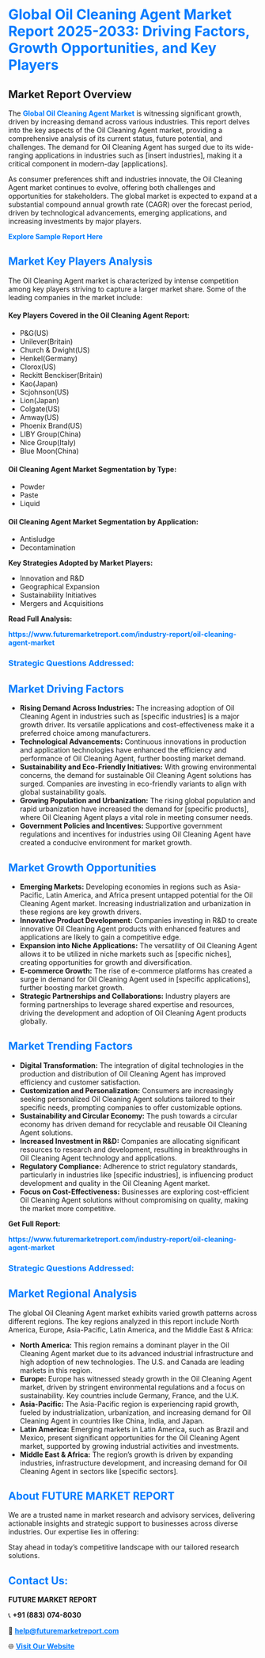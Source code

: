 <h1 style="color: #007BFF;">Global Oil Cleaning Agent Market Report 2025-2033: Driving Factors, Growth Opportunities, and Key Players</h1>

<section id="overview">
<h2>Market Report Overview</h2>
<p>The <a href="https://www.futuremarketreport.com/industry-report/oil-cleaning-agent-market" style="color: #007BFF; text-decoration: none;"><strong>Global Oil Cleaning Agent Market</strong></a> is witnessing significant growth, driven by increasing demand across various industries. This report delves into the key aspects of the Oil Cleaning Agent market, providing a comprehensive analysis of its current status, future potential, and challenges. The demand for Oil Cleaning Agent has surged due to its wide-ranging applications in industries such as [insert industries], making it a critical component in modern-day [applications].</p>
<p>As consumer preferences shift and industries innovate, the Oil Cleaning Agent market continues to evolve, offering both challenges and opportunities for stakeholders. The global market is expected to expand at a substantial compound annual growth rate (CAGR) over the forecast period, driven by technological advancements, emerging applications, and increasing investments by major players.</p>
</section>

<section id="overview">
<p><a href="https://www.futuremarketreport.com/request-sample/reportId=103004" style="color: #007BFF; text-decoration: none;"><strong>Explore Sample Report Here</strong></a></p>
</section>

<section id="key-players">
<h2 style="color: #007BFF;">Market Key Players Analysis</h2>
<p>The Oil Cleaning Agent market is characterized by intense competition among key players striving to capture a larger market share. Some of the leading companies in the market include:</p>
<h4>Key Players Covered in the Oil Cleaning Agent Report:</h4>
<ul><li>P&amp;G(US)</li><li>Unilever(Britain)</li><li>Church &amp; Dwight(US)</li><li>Henkel(Germany)</li><li>Clorox(US)</li><li>Reckitt Benckiser(Britain)</li><li>Kao(Japan)</li><li>Scjohnson(US)</li><li>Lion(Japan)</li><li>Colgate(US)</li><li>Amway(US)</li><li>Phoenix Brand(US)</li><li>LIBY Group(China)</li><li>Nice Group(Italy)</li><li>Blue Moon(China)</li></ul>
<h4>Oil Cleaning Agent Market Segmentation by Type:</h4>
<ul><li>Powder</li><li>Paste</li><li>Liquid</li></ul>

<h4>Oil Cleaning Agent Market Segmentation by Application:</h4>
<ul><li>Antisludge</li><li>Decontamination</li></ul>
<p><strong>Key Strategies Adopted by Market Players:</strong></p>
<ul>
<li>Innovation and R&D</li>
<li>Geographical Expansion</li>
<li>Sustainability Initiatives</li>
<li>Mergers and Acquisitions</li>
</ul>
</section>

<section>
<p><strong>Read Full Analysis: </strong></p><a href="https://www.futuremarketreport.com/industry-report/oil-cleaning-agent-market" style="color: #007BFF; text-decoration: none;"><strong>https://www.futuremarketreport.com/industry-report/oil-cleaning-agent-market</strong></a>
<h3 style="color: #007BFF;">Strategic Questions Addressed:</h3>
</section>

<section id="driving-factors">
<h2 style="color: #007BFF;">Market Driving Factors</h2>
<ul>
<li><strong>Rising Demand Across Industries:</strong> The increasing adoption of Oil Cleaning Agent in industries such as [specific industries] is a major growth driver. Its versatile applications and cost-effectiveness make it a preferred choice among manufacturers.</li>
<li><strong>Technological Advancements:</strong> Continuous innovations in production and application technologies have enhanced the efficiency and performance of Oil Cleaning Agent, further boosting market demand.</li>
<li><strong>Sustainability and Eco-Friendly Initiatives:</strong> With growing environmental concerns, the demand for sustainable Oil Cleaning Agent solutions has surged. Companies are investing in eco-friendly variants to align with global sustainability goals.</li>
<li><strong>Growing Population and Urbanization:</strong> The rising global population and rapid urbanization have increased the demand for [specific products], where Oil Cleaning Agent plays a vital role in meeting consumer needs.</li>
<li><strong>Government Policies and Incentives:</strong> Supportive government regulations and incentives for industries using Oil Cleaning Agent have created a conducive environment for market growth.</li>
</ul>
</section>

<section id="growth-opportunities">
<h2 style="color: #007BFF;">Market Growth Opportunities</h2>
<ul>
<li><strong>Emerging Markets:</strong> Developing economies in regions such as Asia-Pacific, Latin America, and Africa present untapped potential for the Oil Cleaning Agent market. Increasing industrialization and urbanization in these regions are key growth drivers.</li>
<li><strong>Innovative Product Development:</strong> Companies investing in R&D to create innovative Oil Cleaning Agent products with enhanced features and applications are likely to gain a competitive edge.</li>
<li><strong>Expansion into Niche Applications:</strong> The versatility of Oil Cleaning Agent allows it to be utilized in niche markets such as [specific niches], creating opportunities for growth and diversification.</li>
<li><strong>E-commerce Growth:</strong> The rise of e-commerce platforms has created a surge in demand for Oil Cleaning Agent used in [specific applications], further boosting market growth.</li>
<li><strong>Strategic Partnerships and Collaborations:</strong> Industry players are forming partnerships to leverage shared expertise and resources, driving the development and adoption of Oil Cleaning Agent products globally.</li>
</ul>
</section>

<section id="trending-factors">
<h2 style="color: #007BFF;">Market Trending Factors</h2>
<ul>
<li><strong>Digital Transformation:</strong> The integration of digital technologies in the production and distribution of Oil Cleaning Agent has improved efficiency and customer satisfaction.</li>
<li><strong>Customization and Personalization:</strong> Consumers are increasingly seeking personalized Oil Cleaning Agent solutions tailored to their specific needs, prompting companies to offer customizable options.</li>
<li><strong>Sustainability and Circular Economy:</strong> The push towards a circular economy has driven demand for recyclable and reusable Oil Cleaning Agent solutions.</li>
<li><strong>Increased Investment in R&D:</strong> Companies are allocating significant resources to research and development, resulting in breakthroughs in Oil Cleaning Agent technology and applications.</li>
<li><strong>Regulatory Compliance:</strong> Adherence to strict regulatory standards, particularly in industries like [specific industries], is influencing product development and quality in the Oil Cleaning Agent market.</li>
<li><strong>Focus on Cost-Effectiveness:</strong> Businesses are exploring cost-efficient Oil Cleaning Agent solutions without compromising on quality, making the market more competitive.</li>
</ul>
</section>

<section>
<p><strong>Get Full Report: </strong></p><a href="https://www.futuremarketreport.com/industry-report/oil-cleaning-agent-market" style="color: #007BFF; text-decoration: none;"><strong>https://www.futuremarketreport.com/industry-report/oil-cleaning-agent-market</strong></a>
<h3 style="color: #007BFF;">Strategic Questions Addressed:</h3>
</section>


<section id="regional-analysis">
<h2 style="color: #007BFF;">Market Regional Analysis</h2>
<p>The global Oil Cleaning Agent market exhibits varied growth patterns across different regions. The key regions analyzed in this report include North America, Europe, Asia-Pacific, Latin America, and the Middle East & Africa:</p>
<ul>
<li><strong>North America:</strong> This region remains a dominant player in the Oil Cleaning Agent market due to its advanced industrial infrastructure and high adoption of new technologies. The U.S. and Canada are leading markets in this region.</li>
<li><strong>Europe:</strong> Europe has witnessed steady growth in the Oil Cleaning Agent market, driven by stringent environmental regulations and a focus on sustainability. Key countries include Germany, France, and the U.K.</li>
<li><strong>Asia-Pacific:</strong> The Asia-Pacific region is experiencing rapid growth, fueled by industrialization, urbanization, and increasing demand for Oil Cleaning Agent in countries like China, India, and Japan.</li>
<li><strong>Latin America:</strong> Emerging markets in Latin America, such as Brazil and Mexico, present significant opportunities for the Oil Cleaning Agent market, supported by growing industrial activities and investments.</li>
<li><strong>Middle East & Africa:</strong> The region’s growth is driven by expanding industries, infrastructure development, and increasing demand for Oil Cleaning Agent in sectors like [specific sectors].</li>
</ul>
</section>

<footer>
<h2 style="color: #007BFF;">About FUTURE MARKET REPORT</h2>
<p>We are a trusted name in market research and advisory services, delivering actionable insights and strategic support to businesses across diverse industries. Our expertise lies in offering:</p>

<p>Stay ahead in today’s competitive landscape with our tailored research solutions.</p>

<h2 style="color: #007BFF;">Contact Us:</h2>
<p><strong>FUTURE MARKET REPORT</strong></p>
<p>📞 <strong>+91 (883) 074-8030</strong></p>
<p>📧 <strong><a href="mailto:help@futuremarketreport.com" style="color: #007BFF;">help@futuremarketreport.com</a></strong></p>
<p>🌐 <strong><a href="https://www.futuremarketreport.com/" style="color: #007BFF;">Visit Our Website</a></strong></p>
</footer>